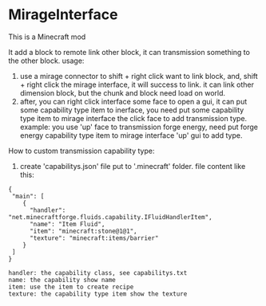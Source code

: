 # MirageInterface

This is a Minecraft mod

It add a block to remote link other block, it can transmission something to the other block.
usage:
  1. use a mirage connector to shift + right click want to link block, and, shift + right click the mirage interface, it will success to link. it can link other dimension block, but the chunk and block need load on world.
  2. after, you can right click interface some face to open a gui, it can put some capability type item to inerface, you need put some capability type item to mirage interface the click face to add transmission type. example: you use 'up' face to transmission forge energy, need put forge energy capability type item to mirage interface 'up' gui to add type.

How to custom transmission capability type:
  1. create 'capabilitys.json' file put to '.minecraft' folder. file content like this:
    
    {
     "main": [
        {
          "handler": "net.minecraftforge.fluids.capability.IFluidHandlerItem",
          "name": "Item Fluid",
          "item": "minecraft:stone@1@1",
          "texture": "minecraft:items/barrier"
        }
     ]
    }
    
    handler: the capability class, see capabilitys.txt
    name: the capability show name
    item: use the item to create recipe
    texture: the capability type item show the texture

